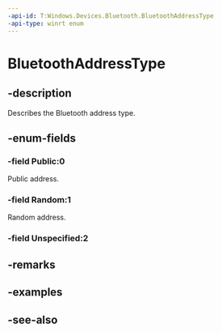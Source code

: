 ```yaml
---
-api-id: T:Windows.Devices.Bluetooth.BluetoothAddressType
-api-type: winrt enum
---
```


<!-- Enumeration syntax
public enum Windows.Devices.Bluetooth.BluetoothAddressType : int
-->

# BluetoothAddressType

## -description
Describes the Bluetooth address type.

## -enum-fields
### -field Public:0
Public address.

### -field Random:1
Random address.


### -field Unspecified:2


## -remarks

## -examples

## -see-also
